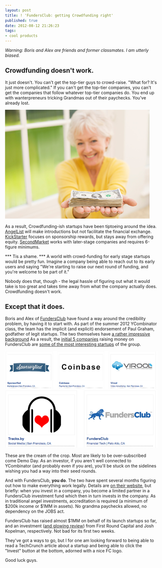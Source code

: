 ```yaml
---
layout: post
title: ! 'FundersClub: getting Crowdfunding right'
published: true
date: 2012-08-12 21:26:23
tags:
- cool products
---
```


_Warning: Boris and Alex are friends and former classmates. I am utterly biased._

Crowdfunding doesn't work.
-------------------------
It just doesn't.  You can't get the top-tier guys to crowd-raise.  "What for? It's just more complicated."  If you can't get the top-tier companies, you can't get the companies that follow whatever top-tier companies do.  You end up with wanterpreneurs tricking Grandmas out of their paychecks. You've already lost.

<img src="/images/grandma-paycheck.jpg"></img>

As a result, Crowdfunding-ish startups have been tiptoeing around the idea. [AngelList](http://angelist.com) will make introductions but not facilitate the financial exchange. [KickStarter](http://kickstarter.com) focuses on sponsorship rewards, but stays away from offering equity.  [SecondMarket](http://secondmarket.com) works with later-stage companies and requires 6-figure minimums.

*** Tis a shame. *** A world with crowd-funding for early stage startups would be pretty fun.  Imagine a company being able to reach out to its early users and saying "We're starting to raise our next round of funding, and you're welcome to be part of it."

Nobody does that, though - the legal hassle of figuring out what it would take is too great and takes time away from what the company actually does.  Crowdfunding doesn't work.

Except that it does.
-------------------------
Boris and Alex of [FundersClub](http://thefundersclub.com) have found a way around the credibility problem, by having it to start with.  As part of the summer 2012 YCombinator class, the team has the implicit (and explicit) endorsement of Paul Graham, godfather of legit startups.  The two themselves have [a rather impressive background](https://thefundersclub.com/site/about/) As a result, the [initial 5 companies](https://thefundersclub.com/investments/) raising money on FundersClub are [some of the most interesting startups](http://pandodaily.com/2012/08/01/eight-y-combinator-companies-to-watch/) of the group.

<img src="/images/startuptoprow.png"></img>
<img src="/images/startupbottomrow.png"></img>

These are the cream of the crop.  Most are likely to be over-subscribed come Demo Day. As an investor, if you aren't well connected to YCombinator (and probably even if you are), you'll be stuck on the sidelines wishing you had a way into their seed rounds.

And with FundersClub, **you do**.  The two have spent several months figuring out how to make everything work legally.  Details are [on their website](https://thefundersclub.com/site/howitworks/), but briefly: when you invest in a company, you become a limited partner in a FundersClub investment fund which then in turn invests in the company.  As in traditional angel investments, accreditation is required (a minimum of $200k income or $1MM in assets).  No grandma paychecks allowed, no dependency on the JOBS act.

FundersClub has raised almost $1MM on behalf of its launch startups so far, and an investment ([and glowing review](http://redeye.firstround.com/2012/08/welcome-fundersclub.html)) from First Round Capital and Josh Kopelman, respectively. Not bad for its first two weeks.

They've got a ways to go, but I for one am looking forward to being able to read a TechCrunch article about a startup and being able to click the "Invest" button at the bottom, adorned with a nice FC logo.

Good luck guys.
